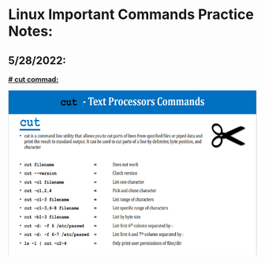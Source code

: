 # Linux Important Commands Practice Notes:

## 5/28/2022:

**<u>\# cut commad:</u>**

<img src="./images/media/image1.png"
style="width:6.5in;height:3.47917in" />
